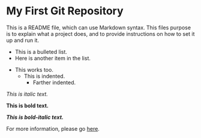 # My First Git Repository

This is a README file, which can use Markdown syntax. This files purpose is to explain what a project does, and to provide instructions on how to set it up and run it.

* This is a bulleted list.
* Here is another item in the list.
- This works too.
  * This is indented.
     * Farther indented.

*This is italic text.*

**This is bold text.**

***This is bold-italic text.***

For more information, please go [here](http://google.com).
